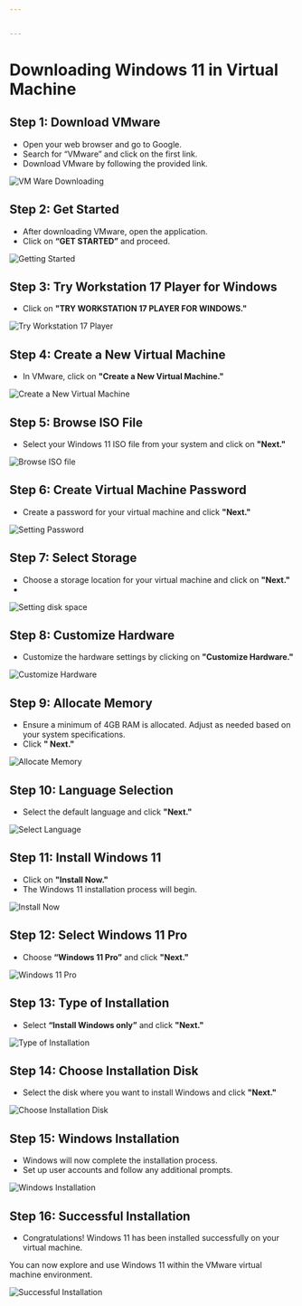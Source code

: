```yaml
---


---
```


<h1 id="downloading-windows-11-in-virtual-machine">Downloading Windows 11 in Virtual Machine</h1>
<h2 id="step-1-download-vmware">Step 1: Download VMware</h2>
<ul>
<li>Open your web browser and go to Google.</li>
<li>Search for “VMware” and click on the first link.</li>
<li>Download VMware by following the provided link.</li>
</ul>
<p><img src="Images/1.jpg" alt="VM Ware Downloading"></p>
<h2 id="step-2-get-started">Step 2: Get Started</h2>
<ul>
<li>After downloading VMware, open the application.</li>
<li>Click on <strong>“GET STARTED”</strong> and proceed.</li>
</ul>
<p><img src="Images/2.jpg" alt="Getting Started"></p>
<h2 id="step-3-try-workstation-17-player-for-windows">Step 3: Try Workstation 17 Player for Windows</h2>
<ul>
<li>Click on <strong>"TRY WORKSTATION 17 PLAYER FOR WINDOWS."</strong></li>
</ul>
<p><img src="Images/3.jpg" alt="Try Workstation 17 Player"></p>
<h2 id="step-4-create-a-new-virtual-machine">Step 4: Create a New Virtual Machine</h2>
<ul>
<li>In VMware, click on <strong>"Create a New Virtual Machine."</strong></li>
</ul>
<p><img src="Images/4.jpg" alt="Create a New Virtual Machine"></p>
<h2 id="step-5-browse-iso-file">Step 5: Browse ISO File</h2>
<ul>
<li>Select your Windows 11 ISO file from your system and click on <strong>"Next."</strong></li>
</ul>
<p><img src="Images/5.jpg" alt="Browse ISO file"></p>
<h2 id="step-6-create-virtual-machine-password">Step 6: Create Virtual Machine Password</h2>
<ul>
<li>Create a password for your virtual machine and click <strong>"Next."</strong></li>
</ul>
<p><img src="Images/6.jpg" alt="Setting Password"></p>
<h2 id="step-7-select-storage">Step 7: Select Storage</h2>
<ul>
<li>Choose a storage location for your virtual machine and click on <strong>"Next."</strong></li>
<li></li>
</ul>
<p><img src="Images/7.jpg" alt="Setting disk space"></p>
<h2 id="step-8-customize-hardware">Step 8: Customize Hardware</h2>
<ul>
<li>Customize the hardware settings by clicking on <strong>"Customize Hardware."</strong></li>
</ul>
<p><img src="Images/8.jpg" alt="Customize Hardware"></p>
<h2 id="step-9-allocate-memory">Step 9: Allocate Memory</h2>
<ul>
<li>Ensure a minimum of 4GB RAM is allocated. Adjust as needed based on your system specifications.</li>
<li>Click <strong>" Next."</strong></li>
</ul>
<p><img src="Images/9.jpg" alt="Allocate Memory"></p>
<h2 id="step-10-language-selection">Step 10: Language Selection</h2>
<ul>
<li>Select the default language and click <strong>"Next."</strong></li>
</ul>
<p><img src="Images/10.jpg" alt="Select Language"></p>
<h2 id="step-11-install-windows-11">Step 11: Install Windows 11</h2>
<ul>
<li>Click on <strong>"Install Now."</strong></li>
<li>The Windows 11 installation process will begin.</li>
</ul>
<p><img src="Images/11.jpg" alt="Install Now"></p>
<h2 id="step-12-select-windows-11-pro">Step 12: Select Windows 11 Pro</h2>
<ul>
<li>Choose <strong>“Windows 11 Pro”</strong> and click <strong>"Next."</strong></li>
</ul>
<p><img src="Images/12.jpg" alt="Windows 11 Pro"></p>
<h2 id="step-13-type-of-installation">Step 13: Type of Installation</h2>
<ul>
<li>Select <strong>“Install Windows only”</strong> and click <strong>"Next."</strong></li>
</ul>
<p><img src="Images/14.jpg" alt="Type of Installation"></p>
<h2 id="step-14-choose-installation-disk">Step 14: Choose Installation Disk</h2>
<ul>
<li>Select the disk where you want to install Windows and click <strong>"Next."</strong></li>
</ul>
<p><img src="Images/15.jpg" alt="Choose Installation Disk"></p>
<h2 id="step-15-windows-installation">Step 15: Windows Installation</h2>
<ul>
<li>Windows will now complete the installation process.</li>
<li>Set up user accounts and follow any additional prompts.</li>
</ul>
<p><img src="Images/16.jpg" alt="Windows Installation"></p>
<h2 id="step-16-successful-installation">Step 16: Successful Installation</h2>
<ul>
<li>Congratulations! Windows 11 has been installed successfully on your virtual machine.</li>
</ul>
<p>You can now explore and use Windows 11 within the VMware virtual machine environment.</p>
<p><img src="Images/17.jpg" alt=" Successful Installation"></p>

